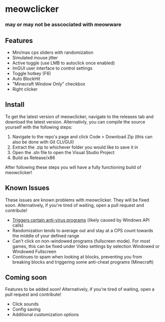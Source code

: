 # meowclicker
### may or may not be asscociated with meowware

## Features
- Min/max cps sliders with randomization
- Simulated mouse jitter
- Active toggle (use LMB to autoclick once enabled)
- ImGUI user interface to control settings
- Toggle hotkey (F6)
- Auto BlockHit
- "Minecraft Window Only" checkbox
- Right clicker

## Install
To get the latest version of meowclicker, navigate to the releases tab and download the latest version.
Alternativly, you can compile the source yourself with the following steps:

1. Navigate to the repo's page and click Code > Download Zip (this can also be done with Git CLI/GUI)
2. Extract the .zip to whichever folder you would like to save it in
3. Open the .sln file to open the Visual Studio Project
4. Build as Release/x86

After following these steps you will have a fully functioning build of meowclicker!

## Known Issues
These issues are known problems with meowclicker. They will be fixed soon.
Alternatively, if you're tired of waiting, open a pull request and contribute!

- [Triggers certain anti-virus programs](https://www.virustotal.com/gui/file/97e670383a7dc272621a864006caea17b203324e3b57fa6807b070cfc9337fa4?nocache=1) (likely caused by Windows API calls)
- Randomization tends to average out and stay at a CPS count towards the middle of your defined range
- Can't click on non-windowed programs (fullscreen mode). For most games, this can be fixed under Video settings by selection Windowed or Windowed Fullscreen
- Continues to spam when looking at blocks, preventing you from breaking blocks and triggering some anti-cheat programs (Minecraft)

## Coming soon
Features to be added soon!
Alternatively, if you're tired of waiting, open a pull request and contribute!

- Click sounds
- Config saving
- Additional customization options
